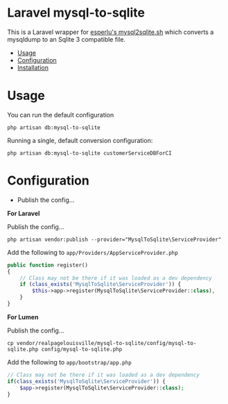# Laravel mysql-to-sqlite

This is a Laravel wrapper for [esperlu's mysql2sqlite.sh](https://gist.github.com/esperlu/943776) which converts a mysqldump to an Sqlite 3 compatible file.

* [Usage](#usage)
* [Configuration](#configuration)
* [Installation](#installation)

# Usage

You can run the default configuration

```
php artisan db:mysql-to-sqlite
```

Running a single, default conversion configuration:

```
php artisan db:mysql-to-sqlite customerServiceDBForCI
```

# Configuration

 * Publish the config...

**For Laravel**

Publish the config...

```
php artisan vendor:publish --provider="MysqlToSqlite\ServiceProvider"
```

Add the following to `app/Providers/AppServiceProvider.php`

```php
public function register()
{
    // Class may not be there if it was loaded as a dev dependency
    if (class_exists('MysqlToSqlite\ServiceProvider')) {
        $this->app->register(MysqlToSqlite\ServiceProvider::class),
    }
}
```

**For Lumen**

Publish the config...

```
cp vendor/realpagelouisville/mysql-to-sqlite/config/mysql-to-sqlite.php config/mysql-to-sqlite.php
```

Add the following to `app/bootstrap/app.php`
 
 ```php
 // Class may not be there if it was loaded as a dev dependency
 if(class_exists('MysqlToSqlite\ServiceProvider')) {
     $app->register(MysqlToSqlite\ServiceProvider::class);
 }
 ```
